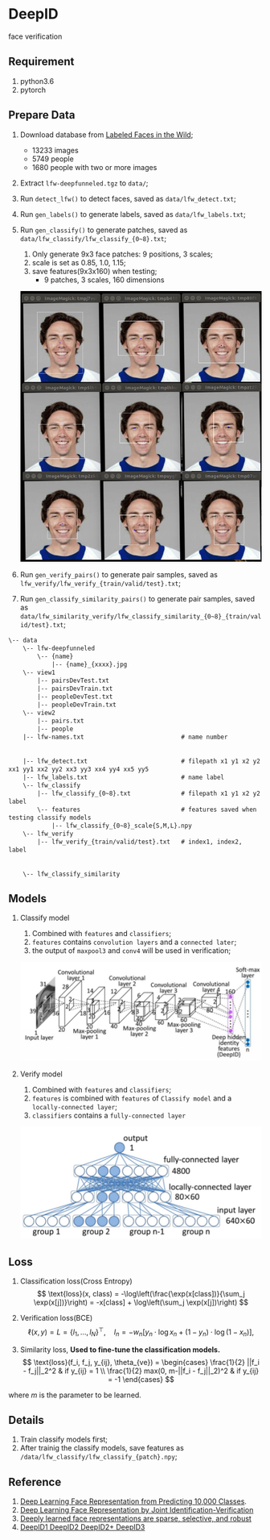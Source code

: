# DeepID
face verification

## Requirement
1. python3.6
2. pytorch

## Prepare Data
1. Download database from [Labeled Faces in the Wild](http://vis-www.cs.umass.edu/lfw/index.html);
    - 13233 images
    - 5749 people
    - 1680 people with two or more images
2. Extract `lfw-deepfunneled.tgz` to `data/`;
3. Run `detect_lfw()` to detect faces, saved as `data/lfw_detect.txt`;
4. Run `gen_labels()` to generate labels, saved as `data/lfw_labels.txt`;
5. Run `gen_classify()` to generate patches, saved as `data/lfw_classify/lfw_classify_{0~8}.txt`;
    1. Only generate 9x3 face patches: 9 positions, 3 scales;
    2. scale is set as 0.85, 1.0, 1.15;
    3. save features(9x3x160) when testing;
        - 9 patches, 3 scales, 160 dimensions 

    ![patches](/images/patches.png)

6. Run `gen_verify_pairs()` to generate pair samples, saved as `lfw_verify/lfw_verify_{train/valid/test}.txt`;
7. Run `gen_classify_similarity_pairs()` to generate pair samples, saved as `data/lfw_similarity_verify/lfw_classify_similarity_{0~8}_{train/valid/test}.txt`;

```
\-- data
    \-- lfw-deepfunneled
        \-- {name}
            |-- {name}_{xxxx}.jpg
    \-- view1
        |-- pairsDevTest.txt
        |-- pairsDevTrain.txt
        |-- peopleDevTest.txt
        |-- peopleDevTrain.txt
    \-- view2
        |-- pairs.txt
        |-- people
    |-- lfw-names.txt                           # name number


    |-- lfw_detect.txt                          # filepath x1 y1 x2 y2 xx1 yy1 xx2 yy2 xx3 yy3 xx4 yy4 xx5 yy5
    |-- lfw_labels.txt                          # name label
    \-- lfw_classify
        |-- lfw_classify_{0~8}.txt              # filepath x1 y1 x2 y2 label
        \-- features                            # features saved when testing classify models
            |-- lfw_classify_{0~8}_scale{S,M,L}.npy
    \-- lfw_verify
        |-- lfw_verify_{train/valid/test}.txt   # index1, index2, label
    

    \-- lfw_classify_similarity
```

## Models
1. Classify model
    1. Combined with `features` and `classifiers`;
    2. `features` contains `convolution layers` and a `connected later`;
    3. the output of `maxpool3` and `conv4` will be used in verification;

    ![classifier_model](/images/classifier_model.png)

2. Verify model
    1. Combined with `features` and `classifiers`;
    2. `features` is combined with `features` of `Classify model` and a `locally-connected layer`;
    3. `classifiers` contains a `fully-connected layer`

    ![verifier_model](/images/verifier_model.png)

## Loss
1. Classification loss(Cross Entropy)
$$
\text{loss}(x, class) = -\log\left(\frac{\exp(x[class])}{\sum_j \exp(x[j])}\right)
                   = -x[class] + \log\left(\sum_j \exp(x[j])\right)
$$
    
2. Verification loss(BCE)
$$
\ell(x, y) = L = \{l_1,\dots,l_N\}^\top, \quad
l_n = - w_n \left[ y_n \cdot \log x_n + (1 - y_n) \cdot \log (1 - x_n) \right],
$$

3. Similarity loss, **Used to fine-tune the classification models.**
$$
\text{loss}(f_i, f_j, y_{ij}, \theta_{ve}) = 
\begin{cases}
    \frac{1}{2} ||f_i - f_j||_2^2 & if y_{ij} =  1 \\
    \frac{1}{2} max(0, m-||f_i - f_j||_2)^2 & if y_{ij} = -1 
\end{cases}
$$

where $m$ is the parameter to be learned.

## Details
1. Train classify models first;
2. After trainig the classify models, save features as `/data/lfw_classify/lfw_classify_{patch}.npy`;
<!-- 3. Flip patches to generate more features; -->

## Reference
1. [Deep Learning Face Representation from Predicting 10,000 Classes](https://ieeexplore.ieee.org/document/6909640?tp=&arnumber=6909640&refinements%3D4291944822%26sortType%3Ddesc_p_Publication_Year%26ranges%3D2014_2014_p_Publication_Year%26pageNumber%3D284%26rowsPerPage%3D100=).
2. [Deep Learning Face Representation by Joint Identification-Verification](https://www.researchgate.net/publication/263237688_Deep_Learning_Face_Representation_by_Joint_Identification-Verification)
3. [Deeply learned face representations are sparse, selective, and robust](http://xueshu.baidu.com/s?wd=paperuri:%28107f066157bf469540490ec52b0e65cd%29&filter=sc_long_sign&tn=SE_xueshusource_2kduw22v&sc_vurl=http://ieeexplore.ieee.org/xpls/icp.jsp?arnumber=7298907&ie=utf-8&sc_us=5787535078988981639)
4. [DeepID1 DeepID2 DeepID2+ DeepID3](https://blog.csdn.net/yuanchheneducn/article/details/51034463)
